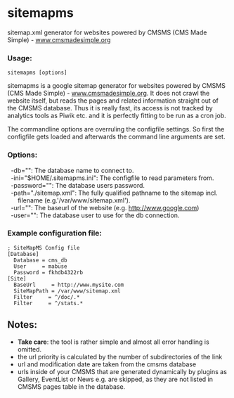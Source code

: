 # sitemapms
sitemap.xml generator for websites powered by CMSMS (CMS Made Simple) - www.cmsmadesimple.org

### Usage:
    sitemapms [options] 

sitemapms is a google sitemap generator for websites powered by CMSMS (CMS Made Simple) - www.cmsmadesimple.org. It does not crawl the website itself, but reads the pages and related information straight out of the CMSMS database. Thus it is really fast, its access is not tracked by analytics tools as Piwik etc. and it is perfectly fitting to be run as a cron job.

The commandline options are overruling the configfile settings. So first the configfile gets loaded and afterwards the command line arguments are set.


### Options: 
  &nbsp; -db="": The database name to connect to. <br>
  &nbsp; -ini="$HOME/.sitemapms.ini": The configfile to read parameters from. <br>
  &nbsp; -password="": The database users password. <br>
  &nbsp; -path="./sitemap.xml": The fully qualified pathname to the sitemap incl. 
  &nbsp; &nbsp; &nbsp; &nbsp; &nbsp; &nbsp; filename (e.g.'/var/www/sitemap.xml'). <br>
  &nbsp; -url="": The baseurl of the website (e.g. http://www.google.com) <br>
  &nbsp; -user="": The database user to use for the db connection. <br>


### Example configuration file:

    ; SiteMapMS Config file
    [Database]
      Database = cms_db
      User     = mabuse
      Password = fkhdb4322rb
    [Site]
      BaseUrl     = http://www.mysite.com
      SiteMapPath = /var/www/sitemap.xml
      Filter     = ^/doc/.*
      Filter     = ^/stats.*


## Notes:
   * __Take care__: the tool is rather simple and almost all error handling is omitted.
   * the url priority is calculated by the number of subdirectories of the link
   * url and modification date are taken from the cmsms database
   * urls inside of your CMSMS that are generated dynamically by plugins as Gallery, EventList or News e.g. are skipped, as they are not listed in CMSMS pages table in the database.
